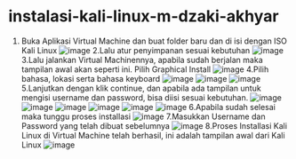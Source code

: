 # instalasi-kali-linux-m-dzaki-akhyar
1. Buka Aplikasi Virtual Machine dan buat folder baru dan di isi dengan ISO Kali Linux
 ![image](https://github.com/user-attachments/assets/399f91b7-bfce-49b2-9850-de21938ebecd)
2.Lalu atur penyimpanan sesuai kebutuhan
 ![image](https://github.com/user-attachments/assets/0c540d53-1da5-4a3b-ace7-bfa7c1a88dca)
3.Lalu jalankan Virtual Machinennya, apabila sudah berjalan maka tampilan awal akan seperti ini. Pilih Graphical Install
![image](https://github.com/user-attachments/assets/6664ea09-ee67-418a-8396-1e8ebd7ba2e7)
4.Pilih bahasa, lokasi serta bahasa keyboard
![image](https://github.com/user-attachments/assets/0d5def40-0187-4402-b771-108503033572)
![image](https://github.com/user-attachments/assets/8b9e1dd0-57a0-4b5b-a821-62080622c29d)
![image](https://github.com/user-attachments/assets/a8232378-96b3-45d1-a9fd-ffdd98ff7b84)
5.Lanjutkan dengan klik continue, dan apabila ada tampilan untuk mengisi username dan password, bisa diisi sesuai kebutuhan.
![image](https://github.com/user-attachments/assets/f3f05025-7cec-4a80-a0ee-445e7e6a42b2)
![image](https://github.com/user-attachments/assets/2306baf7-cfcd-41d9-b138-b2b498e53d29)
![image](https://github.com/user-attachments/assets/1a4aa488-f7e6-452a-9cdd-a55ae86795d8)
![image](https://github.com/user-attachments/assets/3470b156-3330-46e6-a481-4b7b98590890)
![image](https://github.com/user-attachments/assets/f3d01278-a0fc-48d6-8da6-ae90b408ba37)
![image](https://github.com/user-attachments/assets/247532d9-644d-4180-b664-06468fc9780a)
6.Apabila sudah selesai maka tunggu proses installasi
![image](https://github.com/user-attachments/assets/a9012f2f-ea1c-4b56-8f62-e89a258f888f)
7.Masukkan Username dan Password yang telah dibuat sebelumnya
![image](https://github.com/user-attachments/assets/0a5603ee-a15a-4ac7-ba1f-19dd43f238b8)
8.Proses Installasi Kali Linux di Virtual Machine telah berhasil, ini adalah tampilan awal dari Kali Linux
![image](https://github.com/user-attachments/assets/fd3a8cf4-c331-47f5-bc33-8503818708c0)
